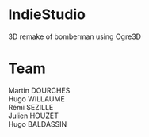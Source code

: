 # IndieStudio
3D remake of bomberman using Ogre3D

# Team

Martin DOURCHES <br />
Hugo WILLAUME <br />
Rémi SEZILLE <br />
Julien HOUZET <br />
Hugo BALDASSIN <br />
